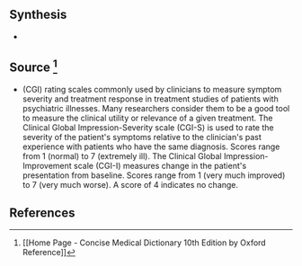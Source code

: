 ## Synthesis
- 
## Source [^1]
- (CGI) rating scales commonly used by clinicians to measure symptom severity and treatment response in treatment studies of patients with psychiatric illnesses. Many researchers consider them to be a good tool to measure the clinical utility or relevance of a given treatment. The Clinical Global Impression-Severity scale (CGI-S) is used to rate the severity of the patient's symptoms relative to the clinician's past experience with patients who have the same diagnosis. Scores range from 1 (normal) to 7 (extremely ill). The Clinical Global Impression-Improvement scale (CGI-I) measures change in the patient's presentation from baseline. Scores range from 1 (very much improved) to 7 (very much worse). A score of 4 indicates no change.
## References

[^1]: [[Home Page - Concise Medical Dictionary 10th Edition by Oxford Reference]]